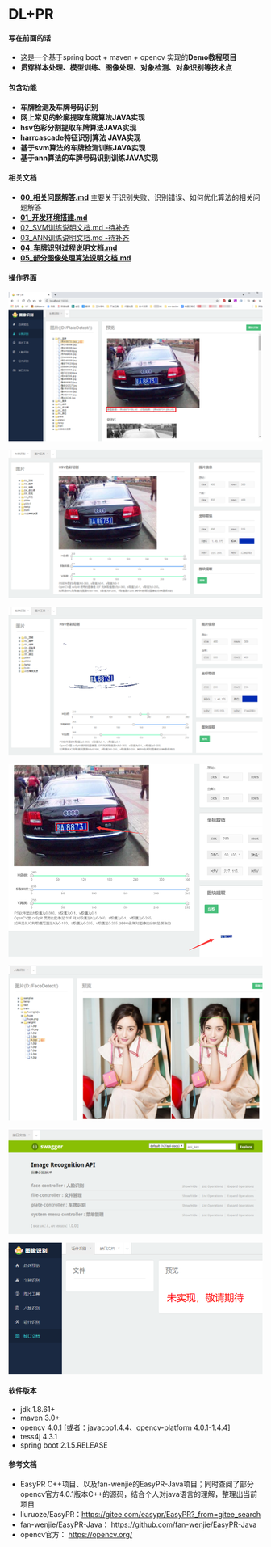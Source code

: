 # DL+PR

#### 写在前面的话
- 这是一个基于spring boot + maven + opencv 实现的**Demo教程项目**
- **贯穿样本处理、模型训练、图像处理、对象检测、对象识别等技术点**

#### 包含功能
- **车牌检测及车牌号码识别**
- **网上常见的轮廓提取车牌算法JAVA实现**
- **hsv色彩分割提取车牌算法JAVA实现**
- **harrcascade特征识别算法 JAVA实现**
- **基于svm算法的车牌检测训练JAVA实现**
- **基于ann算法的车牌号码识别训练JAVA实现**

#### 相关文档
- **[00_相关问题解答.md](./doc/00_相关问题解答.md)**
主要关于识别失败、识别错误、如何优化算法的相关问题解答
- **[01_开发环境搭建.md](./doc/01_开发环境搭建.md)**
- [02_SVM训练说明文档.md -待补齐](./doc/02_SVM训练说明文档.md)
- [03_ANN训练说明文档.md -待补齐](./doc/03_ANN训练说明文档.md)
- **[04_车牌识别过程说明文档.md](./doc/04_车牌识别过程说明文档.md)**
- **[05_部分图像处理算法说明文档.md](./doc/05_车牌识别部分算法说明文档.md)**


#### 操作界面
![20200921132116.png](./doc/pic/20200921132116.png)

![20200921132208.png](./doc/pic/20200921132208.png)

![20200921132312.png](./doc/pic/20200921132312.png)

![20200921132357.png](./doc/pic/20200921132357.png)

![20200921133022.png](./doc/pic/20200921133022.png)

![20200921133221.png](./doc/pic/20200921133221.png)

![20200921133214.png](./doc/pic/20200921133214.png)

#### 软件版本
- jdk 1.8.61+
- maven 3.0+
- opencv 4.0.1 [或者：javacpp1.4.4、opencv-platform 4.0.1-1.4.4]
- tess4j 4.3.1
- spring boot 2.1.5.RELEASE


#### 参考文档
- EasyPR C++项目、以及fan-wenjie的EasyPR-Java项目；同时查阅了部分opencv官方4.0.1版本C++的源码，结合个人对java语言的理解，整理出当前项目
- liuruoze/EasyPR：https://gitee.com/easypr/EasyPR?_from=gitee_search
- fan-wenjie/EasyPR-Java： https://github.com/fan-wenjie/EasyPR-Java
- opencv官方： https://opencv.org/

